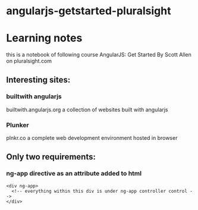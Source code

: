 # angularjs-getstarted-pluralsight

# Learning notes
this is a notebook of following course AngularJS: Get Started By Scott Allen on pluralsight.com

## Interesting sites:

### builtwith angularjs
builtwith.angularjs.org
a collection of websites built with angularjs

### Plunker
plnkr.co
a complete web development environment hosted in browser

## Only two requirements:

### <script> tag pointing to angularjs
<script src="angular.js"></script>

### ng-app directive as an attribute added to html
```
<div ng-app>
  <!-- everything within this div is under ng-app controller control -->
</div>
```
